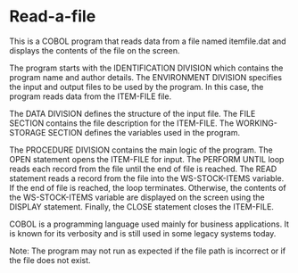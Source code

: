 # Read-a-file
This is a COBOL program that reads data from a file named itemfile.dat and displays the contents of the file on the screen.

The program starts with the IDENTIFICATION DIVISION which contains the program name and author details. The ENVIRONMENT DIVISION specifies the input and output files to be used by the program. In this case, the program reads data from the ITEM-FILE file.

The DATA DIVISION defines the structure of the input file. The FILE SECTION contains the file description for the ITEM-FILE. The WORKING-STORAGE SECTION defines the variables used in the program.

The PROCEDURE DIVISION contains the main logic of the program. The OPEN statement opens the ITEM-FILE for input. The PERFORM UNTIL loop reads each record from the file until the end of file is reached. The READ statement reads a record from the file into the WS-STOCK-ITEMS variable. If the end of file is reached, the loop terminates. Otherwise, the contents of the WS-STOCK-ITEMS variable are displayed on the screen using the DISPLAY statement. Finally, the CLOSE statement closes the ITEM-FILE.

COBOL is a programming language used mainly for business applications. It is known for its verbosity and is still used in some legacy systems today.

Note: The program may not run as expected if the file path is incorrect or if the file does not exist.
